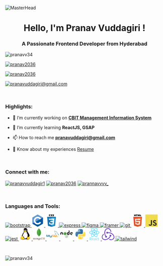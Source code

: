 ![MasterHead](https://github.com/pranavv34/pranavv34/assets/118679164/226e2d29-2ff6-4721-bc11-54b049e900b8)

<h1 align="center">Hello, I'm Pranav Vuddagiri !</h1>
<h3 align="center">A Passionate Frontend Developer from Hyderabad</h3>

<p align="left"> <img src="https://komarev.com/ghpvc/?username=pranavv34&label=Profile%20views&color=0e75b6&style=flat" alt="pranavv34" /> </p>

<p align="left"> <a href="https://www.linkedin.com/in/pranav2036/" target="blank"><img src="https://img.shields.io/badge/LinkedIn-0077B5?style=for-the-badge&logo=linkedin&logoColor=white" alt="pranav2036" /></a> </p>

<p align="left"> <a href="https://www.linkedin.com/in/pranav2036/" target="blank"><img src="https://img.shields.io/badge/Portfolio-255E63?style=for-the-badge&logo=About.me&logoColor=white" alt="pranav2036" /></a> </p>

<p align="left"> <a href="mailto:pranavuddagiri@gmail.com" target="blank"><img src="https://img.shields.io/badge/Gmail-D14836?style=for-the-badge&logo=gmail&logoColor=white" alt="pranavuddagiri@gmail.com" /></a> </p>
<br/>
<h3 align="left">Highlights:</h3>

- 🔭 I’m currently working on <a href="https://github.com/pranavv34/miscbit" target="blank">**CBIT Management Information System**</a>

- 🌱 I’m currently learning **ReactJS, GSAP**

- 📫 How to reach me **pranavuddagiri@gmail.com**

- 📄 Know about my experiences [Resume](https://drive.google.com/file/d/1Jxh-8Ipve7qNGZJisBH_GYImwYJSJi1g/view?usp=sharing)
<br/>
<h3 align="left">Connect with me:</h3>
<p align="left">
<a href="https://twitter.com/pranavvuddagir1" target="blank"><img align="center" src="https://raw.githubusercontent.com/rahuldkjain/github-profile-readme-generator/master/src/images/icons/Social/twitter.svg" alt="pranavvuddagir1" height="30" width="40" /></a>
<a href="https://linkedin.com/in/pranav2036" target="blank"><img align="center" src="https://raw.githubusercontent.com/rahuldkjain/github-profile-readme-generator/master/src/images/icons/Social/linked-in-alt.svg" alt="pranav2036" height="30" width="40" /></a>
<a href="https://instagram.com/prannavvvv_" target="blank"><img align="center" src="https://raw.githubusercontent.com/rahuldkjain/github-profile-readme-generator/master/src/images/icons/Social/instagram.svg" alt="prannavvvv_" height="30" width="40" /></a>
</p>
<br/>

<h3 align="left">Languages and Tools:</h3>
<p align="left"> <a href="https://getbootstrap.com" target="_blank" rel="noreferrer"> <img src="https://camo.githubusercontent.com/b872b9ada0c2c3d373bbb0c356eb4af353127335fc3d2e611964433864ab4de1/68747470733a2f2f676574626f6f7473747261702e636f6d2f646f63732f352e322f6173736574732f6272616e642f626f6f7473747261702d6c6f676f2d736861646f772e706e67" alt="bootstrap" width="40" height="40"/> </a> <a href="https://www.cprogramming.com/" target="_blank" rel="noreferrer"> <img src="https://raw.githubusercontent.com/devicons/devicon/master/icons/c/c-original.svg" alt="c" width="40" height="40"/> </a> <a href="https://www.w3schools.com/css/" target="_blank" rel="noreferrer"> <img src="https://raw.githubusercontent.com/devicons/devicon/master/icons/css3/css3-original-wordmark.svg" alt="css3" width="40" height="40"/> </a> <a href="https://expressjs.com" target="_blank" rel="noreferrer"> <img src="https://adware-technologies.s3.amazonaws.com/uploads/technology/thumbnail/20/express-js.png" alt="express" width="40" height="40"/> </a> <a href="https://www.figma.com/" target="_blank" rel="noreferrer"> <img src="https://www.vectorlogo.zone/logos/figma/figma-icon.svg" alt="figma" width="40" height="40"/> </a> <a href="https://www.framer.com/" target="_blank" rel="noreferrer"> <img src="https://www.vectorlogo.zone/logos/framer/framer-icon.svg" alt="framer" width="40" height="40"/> </a> <a href="https://git-scm.com/" target="_blank" rel="noreferrer"> <img src="https://www.vectorlogo.zone/logos/git-scm/git-scm-icon.svg" alt="git" width="40" height="40"/> </a> <a href="https://www.w3.org/html/" target="_blank" rel="noreferrer"> <img src="https://raw.githubusercontent.com/devicons/devicon/master/icons/html5/html5-original-wordmark.svg" alt="html5" width="40" height="40"/> </a> <a href="https://developer.mozilla.org/en-US/docs/Web/JavaScript" target="_blank" rel="noreferrer"> <img src="https://raw.githubusercontent.com/devicons/devicon/master/icons/javascript/javascript-original.svg" alt="javascript" width="40" height="40"/> </a> <a href="https://jestjs.io" target="_blank" rel="noreferrer"> <img src="https://www.vectorlogo.zone/logos/jestjsio/jestjsio-icon.svg" alt="jest" width="40" height="40"/> </a> <a href="https://www.linux.org/" target="_blank" rel="noreferrer"> <img src="https://raw.githubusercontent.com/devicons/devicon/master/icons/linux/linux-original.svg" alt="linux" width="40" height="40"/> </a> <a href="https://www.mongodb.com/" target="_blank" rel="noreferrer"> <img src="https://raw.githubusercontent.com/devicons/devicon/master/icons/mongodb/mongodb-original-wordmark.svg" alt="mongodb" width="40" height="40"/> </a> <a href="https://www.mysql.com/" target="_blank" rel="noreferrer"> <img src="https://raw.githubusercontent.com/devicons/devicon/master/icons/mysql/mysql-original-wordmark.svg" alt="mysql" width="40" height="40"/> </a> <a href="https://nodejs.org" target="_blank" rel="noreferrer"> <img src="https://raw.githubusercontent.com/devicons/devicon/master/icons/nodejs/nodejs-original-wordmark.svg" alt="nodejs" width="40" height="40"/> </a> <a href="https://www.python.org" target="_blank" rel="noreferrer"> <img src="https://raw.githubusercontent.com/devicons/devicon/master/icons/python/python-original.svg" alt="python" width="40" height="40"/> </a> <a href="https://reactjs.org/" target="_blank" rel="noreferrer"> <img src="https://raw.githubusercontent.com/devicons/devicon/master/icons/react/react-original-wordmark.svg" alt="react" width="40" height="40"/> </a> <a href="https://redux.js.org" target="_blank" rel="noreferrer"> <img src="https://raw.githubusercontent.com/devicons/devicon/master/icons/redux/redux-original.svg" alt="redux" width="40" height="40"/> </a> <a href="https://tailwindcss.com/" target="_blank" rel="noreferrer"> <img src="https://www.vectorlogo.zone/logos/tailwindcss/tailwindcss-icon.svg" alt="tailwind" width="40" height="40"/> </a> </p>

<br/>

<p><img align="left" src="https://github-readme-stats.vercel.app/api/top-langs?username=pranavv34&show_icons=true&locale=en&layout=compact" alt="pranavv34" /></p>
